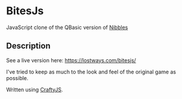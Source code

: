 # BitesJs
JavaScript clone of the QBasic version of [Nibbles](https://en.wikipedia.org/wiki/Nibbles_(video_game))

## Description
See a live version here: https://lostways.com/bitesjs/

I've tried to keep as much to the look and feel of the original game as possible.

Written using [CraftyJS](https://craftyjs.com/). 
